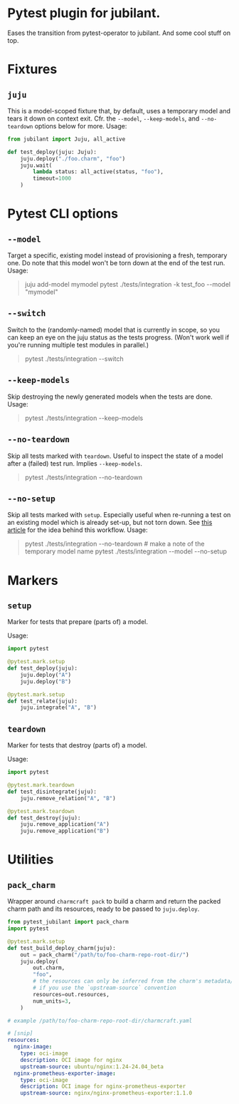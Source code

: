 # Pytest plugin for jubilant.

Eases the transition from pytest-operator to jubilant.
And some cool stuff on top.

# Fixtures

## `juju` 
This is a model-scoped fixture that, by default, uses a temporary model and tears it down on context exit.
Cfr. the `--model`, `--keep-models`, and `--no-teardown` options below for more.
Usage:

```python
from jubilant import Juju, all_active

def test_deploy(juju: Juju):
    juju.deploy("./foo.charm", "foo")
    juju.wait(
        lambda status: all_active(status, "foo"),
        timeout=1000
    )
```


# Pytest CLI options

## `--model`
Target a specific, existing model instead of provisioning a fresh, temporary one.
Do note that this model won't be torn down at the end of the test run.
Usage:

> juju add-model mymodel
> pytest ./tests/integration -k test_foo --model "mymodel"  

## `--switch`
Switch to the (randomly-named) model that is currently in scope, so you can keep an 
eye on the juju status as the tests progress. 
(Won't work well if you're running multiple test modules in parallel.)

> pytest ./tests/integration --switch

## `--keep-models`
Skip destroying the newly generated models when the tests are done. 
Usage:

> pytest ./tests/integration --keep-models  


## `--no-teardown`
Skip all tests marked with `teardown`. Useful to inspect the state of a model after a (failed) test run.
Implies `--keep-models`.

> pytest ./tests/integration --no-teardown 


## `--no-setup`
Skip all tests marked with `setup`. Especially useful when re-running a test on an existing model which is already set-up, but not torn down.
See [this article](https://discourse.charmhub.io/t/14006) for the idea behind this workflow.
Usage:

> pytest ./tests/integration --no-teardown # make a note of the temporary model name
> pytest ./tests/integration --model <temporary model name> --no-setup 


# Markers

## `setup`

Marker for tests that prepare (parts of) a model.

Usage:

```python
import pytest

@pytest.mark.setup
def test_deploy(juju):
    juju.deploy("A")
    juju.deploy("B")

@pytest.mark.setup
def test_relate(juju):
    juju.integrate("A", "B")
```

## `teardown`
Marker for tests that destroy (parts of) a model. 

Usage:

```python
import pytest

@pytest.mark.teardown
def test_disintegrate(juju):
    juju.remove_relation("A", "B")

@pytest.mark.teardown
def test_destroy(juju):
    juju.remove_application("A")
    juju.remove_application("B")
```

# Utilities

## `pack_charm`

Wrapper around `charmcraft pack` to build a charm and return the packed charm path and its resources, ready to be passed to `juju.deploy`.

```python
from pytest_jubilant import pack_charm
import pytest

@pytest.mark.setup
def test_build_deploy_charm(juju):
    out = pack_charm("/path/to/foo-charm-repo-root-dir/")
    juju.deploy(
        out.charm,
        "foo",
        # the resources can only be inferred from the charm's metadata/charmcraft yaml 
        # if you use the `upstream-source` convention
        resources=out.resources,
        num_units=3,
    )
```


```yaml
# example /path/to/foo-charm-repo-root-dir/charmcraft.yaml

# [snip] 
resources:
  nginx-image:
    type: oci-image
    description: OCI image for nginx
    upstream-source: ubuntu/nginx:1.24-24.04_beta
  nginx-prometheus-exporter-image:
    type: oci-image
    description: OCI image for nginx-prometheus-exporter
    upstream-source: nginx/nginx-prometheus-exporter:1.1.0
```